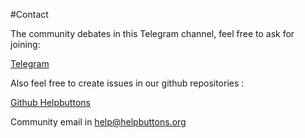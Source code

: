 #Contact

The community debates in this Telegram channel, feel free to ask for joining:

[Telegram](https://t.me/+-_0KxKJ427VkYjU0)

Also feel free to create issues in our github repositories :

[Github Helpbuttons](https://github.com/helpbuttons/)

Community email in [help@helpbuttons.org](mailto:help@helpbuttons.org)
